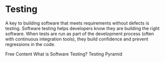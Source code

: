 # Testing

A key to building software that meets requirements without defects is testing. Software testing helps developers know they are building the right software. When tests are run as part of the development process (often with continuous integration tools), they build confidence and prevent regressions in the code.

<ResourceGroupTitle>Free Content</ResourceGroupTitle>
<BadgeLink colorScheme='yellow' badgeText='Read' href='https://www.guru99.com/software-testing-introduction-importance.html
'>What is Software Testing?</BadgeLink>
<BadgeLink colorScheme='yellow' badgeText='Read' href='https://www.browserstack.com/guide/testing-pyramid-for-test-automation
'>Testing Pyramid</BadgeLink>

